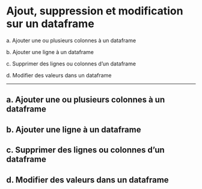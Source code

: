 # Ajout, suppression et modification sur un dataframe

a. Ajouter une ou plusieurs colonnes à un dataframe

b. Ajouter une ligne à un dataframe

c. Supprimer des lignes ou colonnes d’un dataframe

d. Modifier des valeurs dans un dataframe

---------------------------------------------------------------------------------------------------------------------------------------------------------------

## a. Ajouter une ou plusieurs colonnes à un dataframe

## b. Ajouter une ligne à un dataframe

## c. Supprimer des lignes ou colonnes d’un dataframe

## d. Modifier des valeurs dans un dataframe
